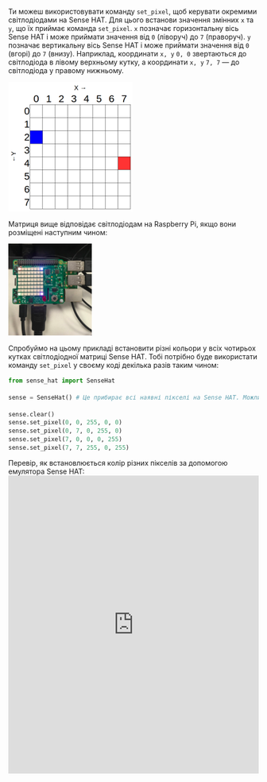 Ти можеш використовувати команду `set_pixel`, щоб керувати окремими світлодіодами на Sense HAT. Для цього встанови значення змінних `x` та `y`, що їх приймає команда `set_pixel`. `x` позначає горизонтальну вісь Sense HAT і може приймати значення від `0` (ліворуч) до `7` (праворуч). `y` позначає вертикальну вісь Sense HAT і може приймати значення від `0` (вгорі) до `7` (внизу). Наприклад, координати `x, y` `0, 0` звертаються до світлодіода в лівому верхньому кутку, а координати `x, y` `7, 7` — до світлодіода у правому нижньому.

![](images/coordinates.png)

Матриця вище відповідає світлодіодам на Raspberry Pi, якщо вони розміщені наступним чином:

![](images/rpicoordinates.png)

Спробуймо на цьому прикладі встановити різні кольори у всіх чотирьох кутках світлодіодної матриці Sense HAT. Тобі потрібно буде використати команду `set_pixel` у своєму коді декілька разів таким чином:

```python
from sense_hat import SenseHat

sense = SenseHat() # Це прибирає всі наявні пікселі на Sense HAT. Можливо, тобі не потрібен цей крок, і ти можеш вибрати, коли його додати.

sense.clear()
sense.set_pixel(0, 0, 255, 0, 0)
sense.set_pixel(0, 7, 0, 255, 0)
sense.set_pixel(7, 0, 0, 0, 255)
sense.set_pixel(7, 7, 255, 0, 255)
```

Перевір, як встановлюється колір різних пікселів за допомогою емулятора Sense HAT: <iframe src="https://trinket.io/embed/python/78c2595904" width="100%" height="600" frameborder="0" marginwidth="0" marginheight="0" allowfullscreen></iframe>
